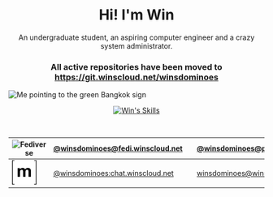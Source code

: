 <h1 align="center">Hi! I'm Win</h1>
<p align="center">An undergraduate student, an aspiring computer engineer and a crazy system administrator.</p>
<h3 align="center">All active repositories have been moved to <a href="https://git.winscloud.net/winsdominoes">https://git.winscloud.net/winsdominoes</a></h3>

<img src="assets/images/banner.JPG" alt="Me pointing to the green Bangkok sign" /><br/>

<div align="center">
    <a href="https://git.winscloud.net/winsdominoes">
        <img alt="Win's Skills" src="https://skillicons.dev/icons?i=html,css,tailwind,php,js,nodejs,express,discordjs,ts,react,nextjs,c,arduino,gtk,dart,flutter,python,bash,git,docker,cloudflare,mysql,sqlite,nginx,bsd,linux,debian,raspberrypi,arch,vscodium" />
    </a>

<br /><div>
    
| <img src="https://skillicons.dev/icons?i=fediverse" alt="Fediverse" /> | [@winsdominoes@fedi.winscloud.net](https://fedi.winscloud.net/winsdominoes) | <img src="assets/icons/peertube.svg" alt="PeerTube" width="30" /> | [@winsdominoes@peertube.winscloud.net](https://peertube.winscloud.net/a/winsdominoes) | 
|---|-----------|---|---|
| <img src="assets/icons/matrix.svg" style="Matrix" />  | [@winsdominoes:chat.winscloud.net](https://matrix.to/#/@winsdominoes:chat.winscloud.net) | <img src="assets/icons/protonmail.svg" alt="Proton Mail" width="30" /> | [winsdominoes@winscloud.net](mailto:winsdominoes@winscloud.net) |

</div>

</div>
